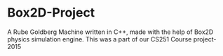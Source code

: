 # Box2D-Project
A Rube Goldberg Machine written in C++, made with the help of Box2D physics simulation engine. This was a part of our CS251 Course project-2015

